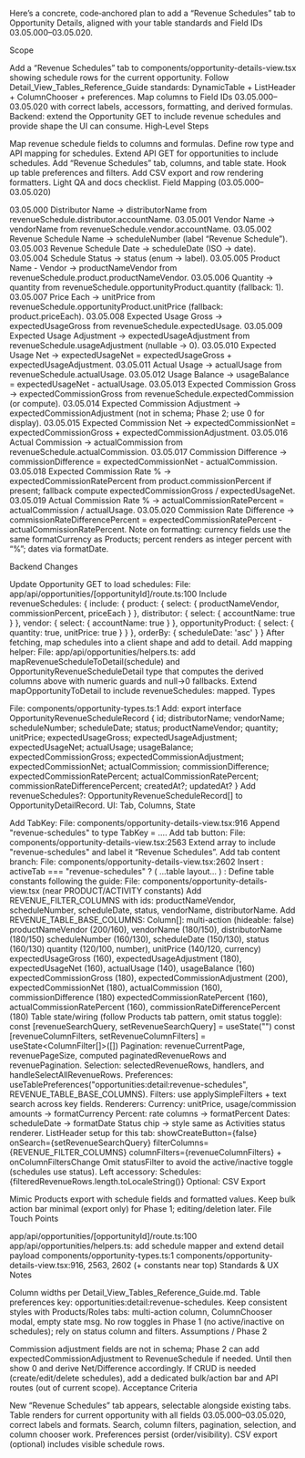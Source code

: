 Here’s a concrete, code‑anchored plan to add a “Revenue Schedules” tab to Opportunity Details, aligned with your table standards and Field IDs 03.05.000–03.05.020.

Scope

Add a “Revenue Schedules” tab to components/opportunity-details-view.tsx showing schedule rows for the current opportunity.
Follow Detail_View_Tables_Reference_Guide standards: DynamicTable + ListHeader + ColumnChooser + preferences.
Map columns to Field IDs 03.05.000–03.05.020 with correct labels, accessors, formatting, and derived formulas.
Backend: extend the Opportunity GET to include revenue schedules and provide shape the UI can consume.
High‑Level Steps

Map revenue schedule fields to columns and formulas.
Define row type and API mapping for schedules.
Extend API GET for opportunities to include schedules.
Add “Revenue Schedules” tab, columns, and table state.
Hook up table preferences and filters.
Add CSV export and row rendering formatters.
Light QA and docs checklist.
Field Mapping (03.05.000–03.05.020)

03.05.000 Distributor Name → distributorName from revenueSchedule.distributor.accountName.
03.05.001 Vendor Name → vendorName from revenueSchedule.vendor.accountName.
03.05.002 Revenue Schedule Name → scheduleNumber (label “Revenue Schedule”).
03.05.003 Revenue Schedule Date → scheduleDate (ISO → date).
03.05.004 Schedule Status → status (enum → label).
03.05.005 Product Name - Vendor → productNameVendor from revenueSchedule.product.productNameVendor.
03.05.006 Quantity → quantity from revenueSchedule.opportunityProduct.quantity (fallback: 1).
03.05.007 Price Each → unitPrice from revenueSchedule.opportunityProduct.unitPrice (fallback: product.priceEach).
03.05.008 Expected Usage Gross → expectedUsageGross from revenueSchedule.expectedUsage.
03.05.009 Expected Usage Adjustment → expectedUsageAdjustment from revenueSchedule.usageAdjustment (nullable → 0).
03.05.010 Expected Usage Net → expectedUsageNet = expectedUsageGross + expectedUsageAdjustment.
03.05.011 Actual Usage → actualUsage from revenueSchedule.actualUsage.
03.05.012 Usage Balance → usageBalance = expectedUsageNet - actualUsage.
03.05.013 Expected Commission Gross → expectedCommissionGross from revenueSchedule.expectedCommission (or compute).
03.05.014 Expected Commission Adjustment → expectedCommissionAdjustment (not in schema; Phase 2; use 0 for display).
03.05.015 Expected Commission Net → expectedCommissionNet = expectedCommissionGross + expectedCommissionAdjustment.
03.05.016 Actual Commission → actualCommission from revenueSchedule.actualCommission.
03.05.017 Commission Difference → commissionDifference = expectedCommissionNet - actualCommission.
03.05.018 Expected Commission Rate % → expectedCommissionRatePercent from product.commissionPercent if present; fallback compute expectedCommissionGross / expectedUsageNet.
03.05.019 Actual Commission Rate % → actualCommissionRatePercent = actualCommission / actualUsage.
03.05.020 Commission Rate Difference → commissionRateDifferencePercent = expectedCommissionRatePercent - actualCommissionRatePercent.
Note on formatting: currency fields use the same formatCurrency as Products; percent renders as integer percent with “%”; dates via formatDate.

Backend Changes

Update Opportunity GET to load schedules:
File: app/api/opportunities/[opportunityId]/route.ts:100
Include revenueSchedules: { include: { product: { select: { productNameVendor, commissionPercent, priceEach } }, distributor: { select: { accountName: true } }, vendor: { select: { accountName: true } }, opportunityProduct: { select: { quantity: true, unitPrice: true } } }, orderBy: { scheduleDate: 'asc' } }
After fetching, map schedules into a client shape and add to detail.
Add mapping helper:
File: app/api/opportunities/helpers.ts: add mapRevenueScheduleToDetail(schedule) and OpportunityRevenueScheduleDetail type that computes the derived columns above with numeric guards and null→0 fallbacks.
Extend mapOpportunityToDetail to include revenueSchedules: mapped.
Types

File: components/opportunity-types.ts:1
Add:
export interface OpportunityRevenueScheduleRecord { id; distributorName; vendorName; scheduleNumber; scheduleDate; status; productNameVendor; quantity; unitPrice; expectedUsageGross; expectedUsageAdjustment; expectedUsageNet; actualUsage; usageBalance; expectedCommissionGross; expectedCommissionAdjustment; expectedCommissionNet; actualCommission; commissionDifference; expectedCommissionRatePercent; actualCommissionRatePercent; commissionRateDifferencePercent; createdAt?; updatedAt? }
Add revenueSchedules?: OpportunityRevenueScheduleRecord[] to OpportunityDetailRecord.
UI: Tab, Columns, State

Add TabKey:
File: components/opportunity-details-view.tsx:916
Append "revenue-schedules" to type TabKey = ....
Add tab button:
File: components/opportunity-details-view.tsx:2563
Extend array to include "revenue-schedules" and label it “Revenue Schedules”.
Add tab content branch:
File: components/opportunity-details-view.tsx:2602
Insert : activeTab === "revenue-schedules" ? ( ...table layout... ) :
Define table constants following the guide:
File: components/opportunity-details-view.tsx (near PRODUCT/ACTIVITY constants)
Add REVENUE_FILTER_COLUMNS with ids: productNameVendor, scheduleNumber, scheduleDate, status, vendorName, distributorName.
Add REVENUE_TABLE_BASE_COLUMNS: Column[]:
multi-action (hideable: false)
productNameVendor (200/160), vendorName (180/150), distributorName (180/150)
scheduleNumber (160/130), scheduleDate (150/130), status (160/130)
quantity (120/100, number), unitPrice (140/120, currency)
expectedUsageGross (160), expectedUsageAdjustment (180), expectedUsageNet (160), actualUsage (140), usageBalance (160)
expectedCommissionGross (180), expectedCommissionAdjustment (200), expectedCommissionNet (180), actualCommission (160), commissionDifference (180)
expectedCommissionRatePercent (160), actualCommissionRatePercent (160), commissionRateDifferencePercent (180)
Table state/wiring (follow Products tab pattern, omit status toggle):
const [revenueSearchQuery, setRevenueSearchQuery] = useState(\"\")
const [revenueColumnFilters, setRevenueColumnFilters] = useState<ColumnFilter[]>([])
Pagination: revenueCurrentPage, revenuePageSize, computed paginatedRevenueRows and revenuePagination.
Selection: selectedRevenueRows, handlers, and handleSelectAllRevenueRows.
Preferences: useTablePreferences("opportunities:detail:revenue-schedules", REVENUE_TABLE_BASE_COLUMNS).
Filters: use applySimpleFilters + text search across key fields.
Renderers:
Currency: unitPrice, usage/commission amounts → formatCurrency
Percent: rate columns → formatPercent
Dates: scheduleDate → formatDate
Status chip → style same as Activities status renderer.
ListHeader setup for this tab:
showCreateButton={false}
onSearch={setRevenueSearchQuery}
filterColumns={REVENUE_FILTER_COLUMNS}
columnFilters={revenueColumnFilters} + onColumnFiltersChange
Omit statusFilter to avoid the active/inactive toggle (schedules use status).
Left accessory: Schedules: {filteredRevenueRows.length.toLocaleString()}
Optional: CSV Export

Mimic Products export with schedule fields and formatted values.
Keep bulk action bar minimal (export only) for Phase 1; editing/deletion later.
File Touch Points

app/api/opportunities/[opportunityId]/route.ts:100
app/api/opportunities/helpers.ts: add schedule mapper and extend detail payload
components/opportunity-types.ts:1
components/opportunity-details-view.tsx:916, 2563, 2602 (+ constants near top)
Standards & UX Notes

Column widths per Detail_View_Tables_Reference_Guide.md.
Table preferences key: opportunities:detail:revenue-schedules.
Keep consistent styles with Products/Roles tabs: multi-action column, ColumnChooser modal, empty state msg.
No row toggles in Phase 1 (no active/inactive on schedules); rely on status column and filters.
Assumptions / Phase 2

Commission adjustment fields are not in schema; Phase 2 can add expectedCommissionAdjustment to RevenueSchedule if needed. Until then show 0 and derive Net/Difference accordingly.
If CRUD is needed (create/edit/delete schedules), add a dedicated bulk/action bar and API routes (out of current scope).
Acceptance Criteria

New “Revenue Schedules” tab appears, selectable alongside existing tabs.
Table renders for current opportunity with all fields 03.05.000–03.05.020, correct labels and formats.
Search, column filters, pagination, selection, and column chooser work.
Preferences persist (order/visibility).
CSV export (optional) includes visible schedule rows.